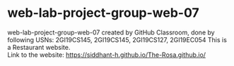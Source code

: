 # web-lab-project-group-web-07
web-lab-project-group-web-07 created by GitHub Classroom, 
done by following USNs: 2GI19CS145, 2GI19CS145, 2GI19CS127, 2GI19EC054
This is a Restaurant website.    
Link to the website:
https://siddhant-h.github.io/The-Rosa.github.io/
